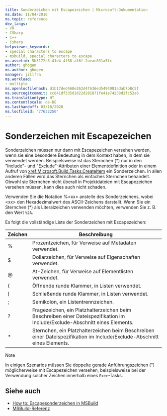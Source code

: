 ```yaml
---
title: Sonderzeichen mit Escapezeichen | Microsoft-Dokumentation
ms.date: 11/04/2016
ms.topic: reference
dev_langs:
- VB
- CSharp
- C++
- jsharp
helpviewer_keywords:
- special characters to escape
- msbuild, special characters to escape
ms.assetid: 5b5172c3-41e4-4f38-a16f-2aeac831a5fc
author: ghogen
ms.author: ghogen
manager: jillfra
ms.workload:
- multiple
ms.openlocfilehash: d1b17ded468e262d4f636ed5494081adab7b8c5f
ms.sourcegitcommit: cc841df335d1d22d281871fe41e74238d2fc52a6
ms.translationtype: HT
ms.contentlocale: de-DE
ms.lasthandoff: 03/18/2020
ms.locfileid: "77632250"
---
```

# <a name="special-characters-to-escape"></a>Sonderzeichen mit Escapezeichen

Sonderzeichen müssen nur dann mit Escapezeichen versehen werden, wenn sie eine besondere Bedeutung in dem Kontext haben, in dem sie verwendet werden. Beispielsweise ist das Sternchen (*) nur in den "Include"- und "Exclude"-Attributen einer Elementdefinition oder in einem Aufruf von <xref:Microsoft.Build.Tasks.CreateItem> ein Sonderzeichen. In allen anderen Fällen wird das Sternchen als einfaches Sternchen behandelt. Obwohl sie Sternchen nicht überall in Projektdateien mit Escapezeichen versehen müssen, kann dies auch nicht schaden.

 Verwenden Sie die Notation %\<xx> anstelle des Sonderzeichens, wobei \<xx> den Hexadezimalwert des ASCII-Zeichens darstellt. Wenn Sie ein Sternchen (*) als Literalzeichen verwenden möchten, verwenden Sie z. B. den Wert `%2A`.

 Es folgt die vollständige Liste der Sonderzeichen mit Escapezeichen:

|Zeichen|Beschreibung|
|---------------|-----------------|
|%|Prozentzeichen, für Verweise auf Metadaten verwendet.|
|$|Dollarzeichen, für Verweise auf Eigenschaften verwendet.|
|@|At-Zeichen, für Verweise auf Elementlisten verwendet.|
|(|Öffnende runde Klammer, in Listen verwendet.|
|)|Schließende runde Klammer, in Listen verwendet.|
|;|Semikolon, ein Listentrennzeichen.|
|?|Fragezeichen, ein Platzhalterzeichen beim Beschreiben einer Dateispezifikation im Include/Exclude-Abschnitt eines Elements.|
|*|Sternchen, ein Platzhalterzeichen beim Beschreiben einer Dateispezifikation im Include/Exclude-Abschnitt eines Elements.|

> [!NOTE]
> In einigen Szenarios müssen Sie doppelte gerade Anführungszeichen (") möglicherweise mit Escapezeichen versehen, beispielsweise bei der Verwendung solcher Zeichen innerhalb eines `Exec`-Tasks.

## <a name="see-also"></a>Siehe auch

- [How to: Escapesonderzeichen in MSBuild](../msbuild/how-to-escape-special-characters-in-msbuild.md)
- [MSBuild-Referenz](../msbuild/msbuild-reference.md)
